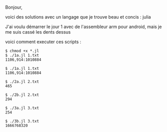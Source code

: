 Bonjour,

voici des solutions avec un langage que je trouve beau et concis : julia

J'ai voulu démarrer le jour 1 avec de l'assembleur arm pour android, mais je me suis cassé les dents dessus

voici comment executer ces scripts :

```Shell Session
$ chmod +x *.jl
$ ./1a.jl 1.txt 
1106,914:1010884

$ ./1a.jl 1.txt 
1106,914:1010884

$ ./2a.jl 2.txt 
465

$ ./2b.jl 2.txt 
294

$ ./3a.jl 3.txt
254

$ ./3b.jl 3.txt
1666768320
```

